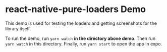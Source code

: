 # react-native-pure-loaders Demo

This demo is used for testing the loaders and getting screenshots for the library itself.

To run the demo, run `yarn watch` **in the directory above demo**. Then run `yarn watch` in this directory. Finally, run `yarn start` to open the app in expo.